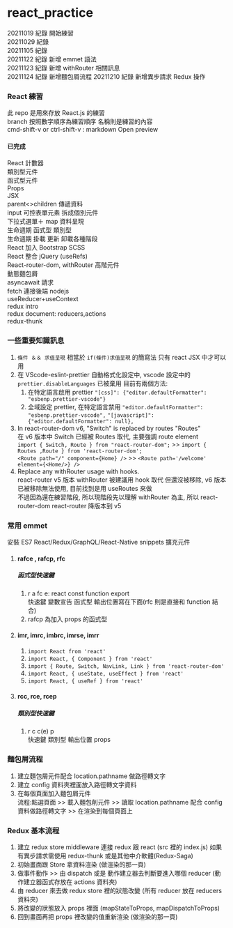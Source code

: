 # react_practice

20211019 紀錄 開始練習  
20211029 紀錄  
20211105 紀錄  
20211122 紀錄 新增 emmet 語法  
20211123 紀錄 新增 withRouter 相關訊息  
20211124 紀錄 新增麵包屑流程
20211210 紀錄 新增異步請求 Redux 操作

### React 練習

此 repo 是用來存放 React.js 的練習  
branch 按照數字順序為練習順序 名稱則是練習的內容  
cmd-shift-v or ctrl-shift-v : markdown Open preview

#### 已完成

React 計數器  
類別型元件  
函式型元件  
Props  
JSX  
parent<>children 傳遞資料  
input 可控表單元素 拆成個別元件  
下拉式選單＋ map 資料呈現  
生命週期 函式型 類別型  
生命週期 掛載 更新 卸載各種階段  
React 加入 Bootstrap SCSS  
React 整合 jQuery (useRefs)  
React-router-dom, withRouter 高階元件  
動態麵包屑  
asyncawait 請求  
fetch 連接後端 nodejs  
useReducer+useContext  
redux intro  
redux document: reducers,actions  
redux-thunk

### 一些重要知識訊息

1. `條件 ＆＆ 求值呈現` 相當於 `if(條件)求值呈現` 的簡寫法 只有 react JSX 中才可以用
2. 在 VScode-eslint-prettier 自動格式化設定中, vscode 設定中的 `prettier.disableLanguages` 已被棄用 目前有兩個方法:
   1. 在特定語言啟用 prettier `"[css]": {"editor.defaultFormatter": "esbenp.prettier-vscode"}`
   2. 全域設定 prettier, 在特定語言禁用 `"editor.defaultFormatter": "esbenp.prettier-vscode",` `"[javascript]": {"editor.defaultFormatter": null},`
3. In react-router-dom v6, "Switch" is replaced by routes "Routes"  
   在 v6 版本中 Switch 已經被 Routes 取代, 主要強調 route element  
   `import { Switch, Route } from "react-router-dom";` >> `import { Routes ,Route } from 'react-router-dom';`  
   `<Route path="/" component={Home} />` >> `<Route path='/welcome' element={<Home/>} />`
4. Replace any withRouter usage with hooks.  
   react-router v5 版本 withRouter 被建議用 hook 取代 但還沒被移除, v6 版本已被移除無法使用, 目前找到是用 useRoutes 來做  
   不過因為還在練習階段, 所以現階段先以理解 withRouter 為主, 所以 react-router-dom react-router 降版本到 v5

### 常用 emmet

安裝 ES7 React/Redux/GraphQL/React-Native snippets 擴充元件

1. #### rafce , rafcp, rfc

   ##### 函式型快速鍵

   1. r a fc e: react const function export  
      快速鍵 變數宣告 函式型 輸出位置寫在下面(rfc 則是直接和 function 結合)
   2. rafcp 為加入 props 的函式型

2. #### imr, imrc, imbrc, imrse, imrr
   1. `import React from 'react'`
   2. `import React, { Component } from 'react'`
   3. `import { Route, Switch, NavLink, Link } from 'react-router-dom'`
   4. `import React, { useState, useEffect } from 'react'`
   5. `import React, { useRef } from 'react'`
3. #### rcc, rce, rcep
   ##### 類別型快速鍵
   1. r c c(e) p  
      快速鍵 類別型 輸出位置 props

### 麵包屑流程

1.  建立麵包屑元件配合 location.pathname 做路徑轉文字
2.  建立 config 資料夾裡面放入路徑轉文字資料
3.  在每個頁面加入麵包屑元件  
    流程:點選頁面 >> 載入麵包削元件 >> 讀取 location.pathname 配合 config 資料做路徑轉文字 >> 在渲染到每個頁面上

### Redux 基本流程

1. 建立 redux store middleware 連接 redux 跟 react (src 裡的 index.js)
   如果有異步請求需使用 redux-thunk 或是其他中介軟體(Redux-Saga)
2. 初始畫面跟 Store 拿資料渲染 (做渲染的那一頁)
3. 做事件動作 >> 由 dispatch 或是 動作建立器去判斷要進入哪個 reducer (動作建立器函式存放在 actions 資料夾)
4. 由 reducer 來去做 redux store 裡的狀態改變 (所有 reducer 放在 reducers 資料夾)
5. 將改變的狀態放入 props 裡面 (mapStateToProps, mapDispatchToProps)
6. 回到畫面再把 props 裡改變的值重新渲染 (做渲染的那一頁)
